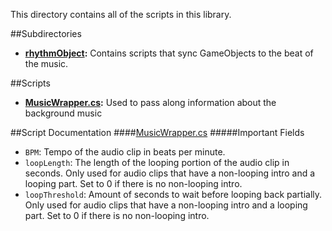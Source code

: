 This directory contains all of the scripts in this library.

##Subdirectories
- **[rhythmObject](./rhythmObject):** Contains scripts that sync GameObjects to the beat of the music.

##Scripts
- **[MusicWrapper.cs](#MusicWrapper.cs):** Used to pass along information about the background music

##Script Documentation
####[MusicWrapper.cs](./MusicWrapper.cs)
#####Important Fields
- `BPM`: Tempo of the audio clip in beats per minute.
- `loopLength`: The length of the looping portion of the audio clip in seconds. Only used for audio clips that have a non-looping intro and a looping part. Set to 0 if there is no non-looping intro. 
- `loopThreshold`: Amount of seconds to wait before looping back partially. Only used for audio clips that have a non-looping intro and a looping part. Set to 0 if there is no non-looping intro.